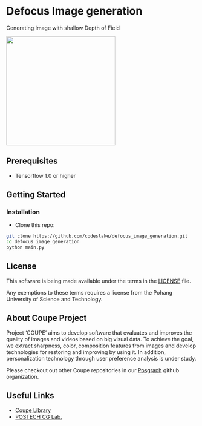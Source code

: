 
# Defocus Image generation
Generating Image with shallow Depth of Field

<img src="./assets/merged_image.png" width="288">

## Prerequisites
-   Tensorflow 1.0 or higher

## Getting Started
### Installation
-   Clone this repo:
```bash
git clone https://github.com/codeslake/defocus_image_generation.git
cd defocus_image_generation
python main.py
```
## License ##
This software is being made available under the terms in the [LICENSE](LICENSE) file.

Any exemptions to these terms requires a license from the Pohang University of Science and Technology.

## About Coupe Project ##
Project ‘COUPE’ aims to develop software that evaluates and improves the quality of images and videos based on big visual data. To achieve the goal, we extract sharpness, color, composition features from images and develop technologies for restoring and improving by using it. In addition, personalization technology through user preference analysis is under study.  
    
Please checkout out other Coupe repositories in our [Posgraph](https://github.com/posgraph) github organization.

## Useful Links ##
* [Coupe Library](http://coupe.postech.ac.kr/)
* [POSTECH CG Lab.](http://cg.postech.ac.kr/)

